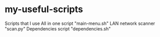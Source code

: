 # my-useful-scripts
Scripts that I use
All in one script "main-menu.sh"
LAN network scanner "scan.py"
Dependencies script "dependencies.sh"

